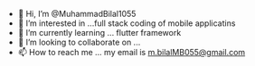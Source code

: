 - 👋 Hi, I’m @MuhammadBilal1055
- 👀 I’m interested in ...full stack coding of mobile applicatins
- 🌱 I’m currently learning ... flutter framework
- 💞️ I’m looking to collaborate on ...
- 📫 How to reach me ... my email is m.bilalMB055@gmail.com

<!---
MuhammadBilal1055/MuhammadBilal1055 is a ✨ special ✨ repository because its `README.md` (this file) appears on your GitHub profile.
You can click the Preview link to take a look at your changes.
--->
